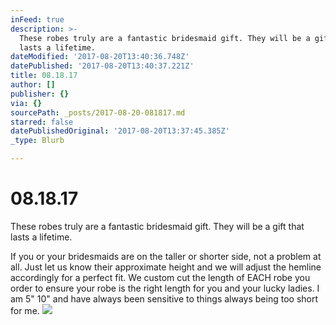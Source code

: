 ```yaml
---
inFeed: true
description: >-
  These robes truly are a fantastic bridesmaid gift. They will be a gift that
  lasts a lifetime.
dateModified: '2017-08-20T13:40:36.748Z'
datePublished: '2017-08-20T13:40:37.221Z'
title: 08.18.17
author: []
publisher: {}
via: {}
sourcePath: _posts/2017-08-20-081817.md
starred: false
datePublishedOriginal: '2017-08-20T13:37:45.385Z'
_type: Blurb

---
```

# 08.18.17

These robes truly are a fantastic bridesmaid gift. They will be a gift that lasts a lifetime.

If you or your bridesmaids are on the taller or shorter side, not a problem at all. Just let us know their approximate height and we will adjust the hemline accordingly for a perfect fit. We custom cut the length of EACH robe you order to ensure your robe is the right length for you and your lucky ladies. I am 5" 10" and have always been sensitive to things always being too short for me.
![](https://the-grid-user-content.s3-us-west-2.amazonaws.com/64ebb9b2-6919-43b3-bec2-5ff1ff8ff8e1.jpg)